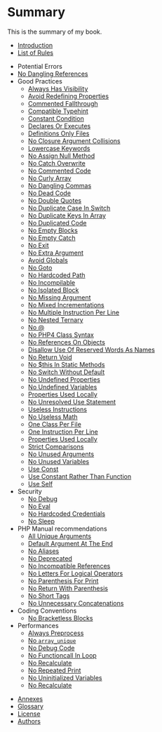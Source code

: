 # Summary

This is the summary of my book.

* [Introduction](README.md)
* [List of Rules](rules/README.md)
<!-- rules -->
  * Potential Errors
   * [No Dangling References](rules/no-dangling-reference.md)
 * Good Practices
   * [Always Has Visibility](rules/always-have-visibility.md)
   * [Avoid Redefining Properties](rules/avoid-redefining-properties.md)
   * [Commented Fallthrough](rules/commented-fallthrough.md)
   * [Compatible Typehint](rules/compatible-typehint.md)
   * [Constant Condition](rules/constant-condition.md)
   * [Declares Or Executes](rules/declares-or-executes.md)
   * [Definitions Only Files](rules/definitions-only.md)
   * [No Closure Argument Collisions](rules/imported-collision.md)
   * [Lowercase Keywords](rules/lowercase-keyword.md)
   * [No Assign Null Method](rules/no-assign-null-method.md)
   * [No Catch Overwrite](rules/no-catch-overwrite.md)
   * [No Commented Code](rules/no-commented-code.md)
   * [No Curly Array](rules/no-curly-array.md)
   * [No Dangling Commas](rules/no-dangling-commas.md)
   * [No Dead Code](rules/no-dead-code.md)
   * [No Double Quotes](rules/no-double-quote.md)
   * [No Duplicate Case In Switch](rules/no-duplicate-case.md)
   * [No Duplicate Keys In Array](rules/no-duplicate-key.md)
   * [No Duplicated Code](rules/no-duplicated-code.md)
   * [No Empty Blocks](rules/no-empty-blocks.md)
   * [No Empty Catch](rules/no-empty-catch.md)
   * [No Exit](rules/no-exit.md)
   * [No Extra Argument](rules/no-extra-argument.md)
   * [Avoid Globals](rules/no-global.md)
   * [No Goto](rules/no-goto.md)
   * [No Hardcoded Path](rules/no-hardcoded-path.md)
   * [No Incompilable](rules/no-incompilable.md)
   * [No Isolated Block](rules/no-isolated-block.md)
   * [No Missing Argument](rules/no-missing-argument.md)
   * [No Mixed Incrementations](rules/no-mixed-incrementations.md)
   * [No Multiple Instruction Per Line](rules/no-multiple-instruction-per-line.md)
   * [No Nested Ternary](rules/no-nested-ternary.md)
   * [No @](rules/no-noscream.md)
   * [No PHP4 Class Syntax](rules/no-php4-constructor.md)
   * [No References On Objects](rules/no-references-on-objects.md)
   * [Disallow Use Of Reserved Words As Names](rules/no-reserved-keywords.md)
   * [No Return Void](rules/no-return-void.md)
   * [No $this In Static Methods](rules/no-static-this.md)
   * [No Switch Without Default](rules/no-switch-without-default.md)
   * [No Undefined Properties](rules/no-undefined-properties.md)
   * [No Undefined Variables](rules/no-undefined-variables.md)
   * [Properties Used Locally](rules/no-unresolved-instanceof.md)
   * [No Unresolved Use Statement](rules/no-unresolved-use.md)
   * [Useless Instructions](rules/no-useless-instruction.md)
   * [No Useless Math](rules/no-useless-math.md)
   * [One Class Per File](rules/one-class-per-file.md)
   * [One Instruction Per Line](rules/one-instruction-per-line.md)
   * [Properties Used Locally](rules/properties-always-used-locally.md)
   * [Strict Comparisons](rules/strict-comparisons.md)
   * [No Unused Arguments](rules/unused-arguments.md)
   * [No Unused Variables](rules/unused-variable.md)
   * [Use Const](rules/use-const.md)
   * [Use Constant Rather Than Function](rules/use-constant-not-function.md)
   * [Use Self](rules/use-self.md)
 * Security
   * [No Debug](rules/no-debug.md)
   * [No Eval](rules/no-eval.md)
   * [No Hardcoded Credentials](rules/no-hardcoded-credential.md)
   * [No Sleep ](rules/no-sleep.md)
 * PHP Manual recommendations
   * [All Unique Arguments](rules/all-unique-arguments.md)
   * [Default Argument At The End](rules/argument-with-default-at-the-end.md)
   * [No Aliases](rules/no-aliases.md)
   * [No Deprecated](rules/no-deprecated.md)
   * [No Incompatible References](rules/no-incompatible-reference.md)
   * [No Letters For Logical Operators](rules/no-letter-logical.md)
   * [No Parenthesis For Print](rules/no-parenthesis-for-print.md)
   * [No Return With Parenthesis](rules/no-return-with-parenthesis.md)
   * [No Short Tags](rules/no-short-tags.md)
   * [No Unnecessary Concatenations](rules/unnecessary-string-concatenation.md)
 * Coding Conventions
   * [No Bracketless Blocks](rules/no-bracketless-blocks.md)
 * Performances
   * [Always Preprocess](rules/always-preprocess.md)
   * [No `array_unique`](rules/no-array-unique.md)
   * [No Debug Code](rules/no-debug-code.md)
   * [No Functioncall In Loop](rules/no-functioncal-in-loop.md)
   * [No Recalculate](rules/no-recalculate.md)
   * [No Repeated Print](rules/no-repeated-print.md)
   * [No Uninitialized Variables](rules/no-uninitialized-variable.md)
   * [No Recalculate](rules/unnecessary-conversion.md)
<!-- rules -->
* [Annexes](ANNEXES.md)
 * [Glossary](GLOSSARY.md)
 * [License](LICENSE.md)
 * [Authors](AUTHORS.md)
